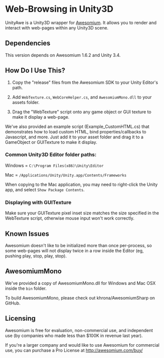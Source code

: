 # Web-Browsing in Unity3D

UnityAwe is a Unity3D wrapper for [Awesomium](http://awesomium.com). It allows you to render and interact with web-pages within any Unity3D scene.

## Dependencies

This version depends on Awesomium 1.6.2 and Unity 3.4.

## How Do I Use This?

1. Copy the "release" files from the Awesomium SDK to your Unity Editor's path.

2. Add `WebTexture.cs`, `WebCoreHelper.cs`, and `AwesomiumMono.dll` to your assets folder.

3. Drag the "WebTexture" script onto any game object or GUI texture to make it display a web-page.

We've also provided an example script (Example_CustomHTML.cs) that demonstrates how to load custom HTML, bind properties/callbacks to Javascript, and more. Just add it to your asset folder and drag it to a GameObject or GUITexture to make it display.

### Common Unity3D Editor folder paths:

Windows = `C:\Program Files(x86)\Unity\Editor`

Mac = `/Applications/Unity/Unity.app/Contents/Frameworks`

When copying to the Mac application, you may need to right-click the Unity app, and select `Show Package Contents`.

### Displaying with GUITexture

Make sure your GUITexture pixel inset size matches the size specified in the WebTexture script, otherwise mouse input won't work correctly.

## Known Issues

Awesomium doesn't like to be initialized more than once per-process, so some web-pages will not display twice in a row inside the Editor (eg, pushing play, stop, play, stop).

## AwesomiumMono

We've provided a copy of AwesomiumMono.dll for Windows and Mac OSX inside the `bin` folder.

To build AwesomiumMono, please check out khrona/AwesomiumSharp on GitHub.

## Licensing

Awesomium is free for evaluation, non-commercial use, and independent use (by companies who made less than $100K in revenue last year).

If you're a larger company and would like to use Awesomium for commercial use, you can purchase a Pro License at http://awesomium.com/buy/